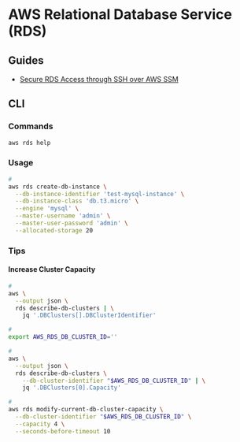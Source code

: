 # AWS Relational Database Service (RDS)

<!--
https://github.com/symopsio/terraform-okta-ssm-modules/blob/main/bin/ec2-tunnel
https://github.com/nvaidya1/BugBust-repo-python/tree/master/awscli/examples/rds
-->

## Guides

- [Secure RDS Access through SSH over AWS SSM](https://codelabs.transcend.io/codelabs/aws-ssh-ssm-rds/#0)

## CLI

### Commands

```sh
aws rds help
```

### Usage

```sh
#
aws rds create-db-instance \
  --db-instance-identifier 'test-mysql-instance' \
  --db-instance-class 'db.t3.micro' \
  --engine 'mysql' \
  --master-username 'admin' \
  --master-user-password 'admin' \
  --allocated-storage 20
```

### Tips

#### Increase Cluster Capacity

```sh
#
aws \
  --output json \
  rds describe-db-clusters | \
    jq '.DBClusters[].DBClusterIdentifier'

#
export AWS_RDS_DB_CLUSTER_ID=''

#
aws \
  --output json \
  rds describe-db-clusters \
    --db-cluster-identifier "$AWS_RDS_DB_CLUSTER_ID" | \
    jq '.DBClusters[0].Capacity'

#
aws rds modify-current-db-cluster-capacity \
  --db-cluster-identifier "$AWS_RDS_DB_CLUSTER_ID" \
  --capacity 4 \
  --seconds-before-timeout 10
```

<!-- #### Secure RDS Access through SSH over AWS SSM

Generate a keypair and send the pubkey to our EC2 instance, so that we can use ssh to access our instance instead of aws ssm start-session. This isn't particularly useful without doing port forwarding, but including for testing.

```sh
echo -e 'y\n' | \
  ssh-keygen \
    -t rsa \
    -f /tmp/temp \
    -N '' \
    >/dev/null \
    2>&1

aws \
  --profile 'default' \
  --region 'us-east-1' \
  ec2-instance-connect send-ssh-public-key \
    --instance-id "$(terraform output instance_id)" \
    --availability-zone "$(terraform output instance_az)" \
    --instance-os-user ec2-user \
    --ssh-public-key 'file:///tmp/temp.pub'

ssh \
  -i /tmp/temp \
  -o 'UserKnownHostsFile=/dev/null' \
  -o 'StrictHostKeyChecking=no' \
  -o ProxyCommand="aws --profile default --region us-east-1 ssm start-session --target %h --document AWS-StartSSHSession" \
  ec2-user@"$(terraform output instance_id)"
```

####

Generate a keypair and send the pubkey to our EC2 instance, so that we can use ssh port forwarding to our remote rds endpoint. If we were just using `aws ssm start-session` to connect we wouldn't need this step, but we can't configure the rds endpoint without using ssh.

```sh
echo -e 'y\n' | \
  ssh-keygen \
    -t rsa \
    -f /tmp/temp \
    -N '' \
    >/dev/null \
    2>&1

aws \
  --profile 'default' \
  --region 'us-east-1' \
  ec2-instance-connect send-ssh-public-key \
    --instance-id `terraform output instance_id` \
    --availability-zone `terraform output instance_az` \
    --instance-os-user ec2-user \
    --ssh-public-key file:///tmp/temp.pub

ssh \
  -i /tmp/temp \
  -Nf \
  -M \
  -L 5432:`terraform output rds_endpoint` \
  -o "UserKnownHostsFile=/dev/null" \
  -o "StrictHostKeyChecking=no" \
  -o ProxyCommand="aws --profile default --region us-east-1 ssm start-session --target %h --document AWS-StartSSHSession --parameters portNumber=%p" \
  ec2-user@"$(terraform output instance_id)"
``` -->

